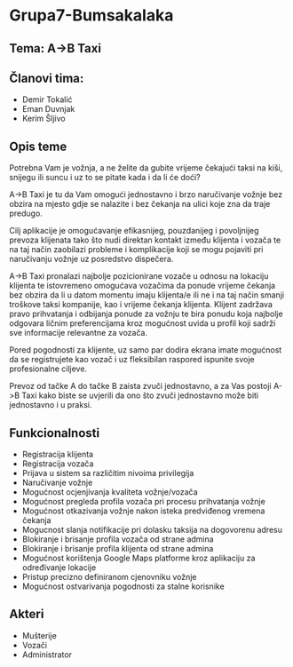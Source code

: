 # Grupa7-Bumsakalaka
## Tema: A->B Taxi
## Članovi tima:
* Demir Tokalić
* Eman Duvnjak
* Kerim Šljivo
## Opis teme
Potrebna Vam je vožnja, a ne želite da gubite vrijeme čekajući taksi na kiši, snijegu ili suncu i uz to se pitate kada i da li će doći?

A->B Taxi je tu da Vam omogući jednostavno i brzo naručivanje vožnje bez obzira na mjesto gdje se nalazite i bez čekanja na ulici koje zna da traje predugo.

Cilj aplikacije je omogućavanje efikasnijeg, pouzdanijeg i povoljnijeg prevoza klijenata tako što nudi direktan kontakt između klijenta i vozača te na taj način zaobilazi probleme i komplikacije koji se mogu pojaviti pri naručivanju vožnje uz posredstvo dispečera.

A->B Taxi pronalazi najbolje pozicionirane vozače u odnosu na lokaciju klijenta te istovremeno omogućava vozačima da ponude vrijeme čekanja bez obzira da li u datom momentu imaju klijenta/e ili ne i na taj način smanji troškove taksi kompanije, kao i vrijeme čekanja klijenta. Klijent zadržava pravo prihvatanja i odbijanja ponude za vožnju te bira ponudu koja najbolje odgovara ličnim preferencijama kroz mogućnost uvida u profil koji sadrži sve informacije relevantne za vozača.

Pored pogodnosti za klijente, uz samo par dodira ekrana imate mogućnost da se registrujete kao vozač i uz fleksibilan raspored ispunite svoje profesionalne ciljeve.

Prevoz od tačke A do tačke B zaista zvuči jednostavno, a za Vas postoji A->B Taxi kako biste se uvjerili da ono što zvuči jednostavno može biti jednostavno i u praksi.
## Funkcionalnosti
*	Registracija klijenta
*	Registracija vozača
*	Prijava u sistem sa različitim nivoima privilegija
*	Naručivanje vožnje
*	Mogućnost ocjenjivanja kvaliteta vožnje/vozača
*	Mogućnost pregleda profila vozača pri procesu prihvatanja vožnje
*	Mogućnost otkazivanja vožnje nakon isteka predviđenog vremena čekanja
*	Mogucnost slanja notifikacije pri dolasku taksija na dogovorenu adresu
*	Blokiranje i brisanje profila vozača od strane admina
*	Blokiranje i brisanje profila klijenta od strane admina
*	Mogućnost korištenja Google Maps platforme kroz aplikaciju za određivanje lokacije
*	Pristup precizno definiranom cjenovniku vožnje
*	Mogućnost ostvarivanja pogodnosti za stalne korisnike
## Akteri
* Mušterije
* Vozači
* Administrator
